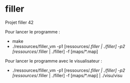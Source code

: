 # filler
Projet filler 42

Pour lancer le programme :
- make
- ./ressources/filler_vm -p1 [ressources/*.filler | ./filler] -p2 [ressources/*.filler | ./filler] -f [maps/*.map]

Pour lancer le programme avec le visualisateur :
- ./ressources/filler_vm -p1 [ressources/*.filler | ./filler] -p2 [ressources/*.filler | ./filler] -f [maps/*.map] | ./visu/visu